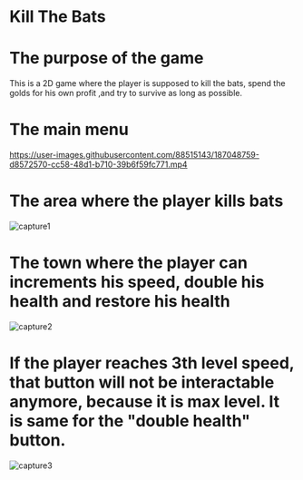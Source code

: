 # Kill The Bats

#    The purpose of the game
This is a 2D game where the player is supposed to kill the bats, spend the golds for his own profit ,and try to survive as long as possible.

#    The main menu
https://user-images.githubusercontent.com/88515143/187048759-d8572570-cc58-48d1-b710-39b6f59fc771.mp4

#    The area where the player kills bats
![capture1](https://user-images.githubusercontent.com/88515143/187048913-59f4d68c-2d65-4c6f-b73d-1fc322e4bb44.PNG)

#    The town where the player can increments his speed, double his health and restore his health
![capture2](https://user-images.githubusercontent.com/88515143/187048997-571a6e38-d636-4a56-9903-da51bfac40e5.PNG)

#    If the player reaches 3th level speed, that button will not be interactable anymore, because it is max level. It is same for the "double health" button.
![capture3](https://user-images.githubusercontent.com/88515143/187049323-ef6c3d00-7ea3-494a-8461-cee59fdec924.PNG)

